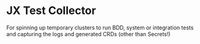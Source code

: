 # JX Test Collector

For spinning up temporary clusters to run BDD,  system or integration tests and capturing the logs and generated CRDs (other than Secrets!)


